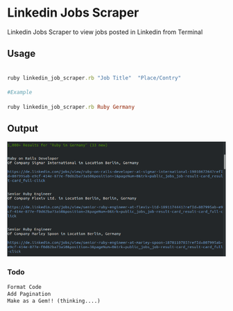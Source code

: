 # Linkedin Jobs Scraper

Linkedin Jobs Scraper to view jobs posted in Linkedin from Terminal

## Usage

```ruby

ruby linkedin_job_scraper.rb "Job Title"  "Place/Contry"

#Example

ruby linkedin_job_scraper.rb Ruby Germany

```

## Output

![linkedin_job_scraper](linkedin_job.png)

### Todo

    Format Code
    Add Pagination
    Make as a Gem!! (thinking....)

